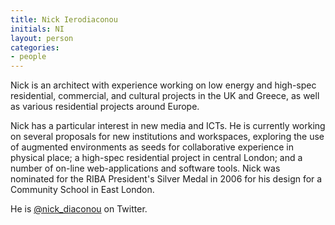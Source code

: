 ```yaml
---
title: Nick Ierodiaconou
initials: NI
layout: person
categories:
- people
---
```


Nick is an architect with experience working on low energy and high-spec residential, commercial, and cultural projects in the UK and Greece, as well as various residential projects around Europe.

Nick has a particular interest in new media and ICTs. He is currently working on several proposals for new institutions and workspaces, exploring the use of augmented environments as seeds for collaborative experience in physical place; a high-spec residential project in central London; and a number of on-line web-applications and software tools. Nick was nominated for the RIBA President's Silver Medal in 2006 for his design for a Community School in East London.

He is [@nick_diaconou][] on Twitter.

[@nick_diaconou]: https://twitter.com/nick_diaconou